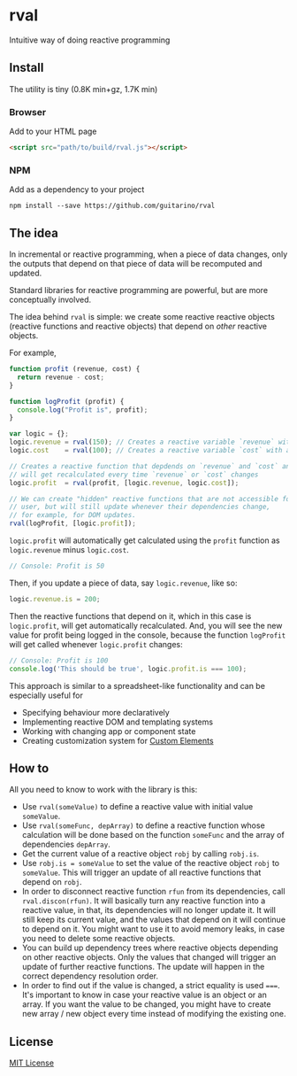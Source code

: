 # rval

Intuitive way of doing reactive programming

## Install
The utility is tiny (0.8K min+gz, 1.7K min)

### Browser
Add to your HTML page

```html
<script src="path/to/build/rval.js"></script>
```

### NPM
Add as a dependency to your project

```
npm install --save https://github.com/guitarino/rval
```

## The idea
In incremental or reactive programming, when a piece of data changes, only the outputs that depend on that piece of data will be recomputed and updated.

Standard libraries for reactive programming are powerful, but are more conceptually involved.

The idea behind `rval` is simple: we create some reactive reactive objects (reactive functions and reactive objects) that depend on *other* reactive objects.

For example,

```javascript
function profit (revenue, cost) {
  return revenue - cost;
}

function logProfit (profit) {
  console.log("Profit is", profit);
}

var logic = {};
logic.revenue = rval(150); // Creates a reactive variable `revenue` with a value 150
logic.cost    = rval(100); // Creates a reactive variable `cost` with a value 100

// Creates a reactive function that depdends on `revenue` and `cost` and
// will get recalculated every time `revenue` or `cost` changes
logic.profit  = rval(profit, [logic.revenue, logic.cost]);

// We can create "hidden" reactive functions that are not accessible for the
// user, but will still update whenever their dependencies change,
// for example, for DOM updates.
rval(logProfit, [logic.profit]);
```

`logic.profit` will automatically get calculated using the `profit` function as `logic.revenue` minus `logic.cost`.

```javascript
// Console: Profit is 50
```

Then, if you update a piece of data, say `logic.revenue`, like so:

```javascript
logic.revenue.is = 200;
```

Then the reactive functions that depend on it, which in this case is `logic.profit`, will get automatically recalculated. And, you will see the new value for profit being logged in the console, because the function `logProfit` will get called whenever `logic.profit` changes:

```javascript
// Console: Profit is 100
console.log('This should be true', logic.profit.is === 100);
```

This approach is similar to a spreadsheet-like functionality and can be especially useful for
* Specifying behaviour more declaratively
* Implementing reactive DOM and templating systems
* Working with changing app or component state
* Creating customization system for [Custom Elements](https://developers.google.com/web/fundamentals/getting-started/primers/customelements)

## How to
All you need to know to work with the library is this:

* Use `rval(someValue)` to define a reactive value with initial value `someValue`.
* Use `rval(someFunc, depArray)` to define a reactive function whose calculation will be done based on the function `someFunc` and the array of dependencies `depArray`.
* Get the current value of a reactive object `robj` by calling `robj.is`.
* Use `robj.is = someValue` to set the value of the reactive object `robj` to `someValue`. This will trigger an update of all reactive functions that depend on `robj`.
* In order to disconnect reactive function `rfun` from its dependencies, call `rval.discon(rfun)`. It will basically turn any reactive function into a reactive value, in that, its dependencies will no longer update it. It will still keep its current value, and the values that depend on it will continue to depend on it. You might want to use it to avoid memory leaks, in case you need to delete some reactive objects.
* You can build up dependency trees where reactive objects depending on other reactive objects. Only the values that changed will trigger an update of further reactive functions. The update will happen in the correct dependency resolution order.
* In order to find out if the value is changed, a strict equality is used `===`. It's important to know in case your reactive value is an object or an array. If you want the value to be changed, you might have to create new array / new object every time instead of modifying the existing one.

## License
[MIT License](https://github.com/guitarino/rval/blob/master/LICENSE)